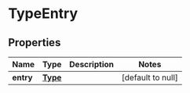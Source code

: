 # TypeEntry

## Properties
Name | Type | Description | Notes
------------ | ------------- | ------------- | -------------
**entry** | [**Type**](Type.md) |  | [default to null]


